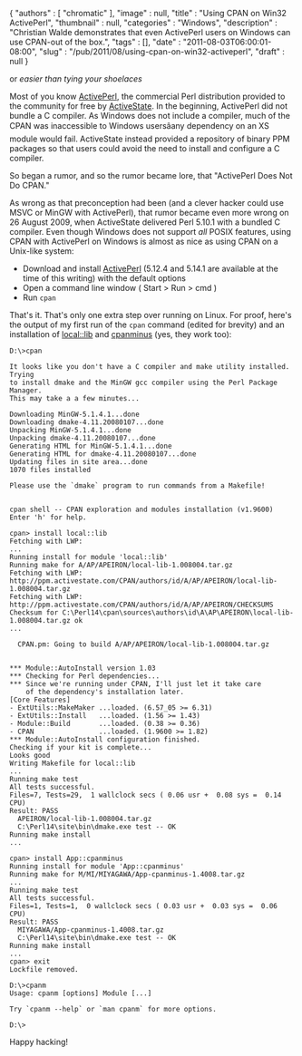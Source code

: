 {
   "authors" : [
      "chromatic"
   ],
   "image" : null,
   "title" : "Using CPAN on Win32 ActivePerl",
   "thumbnail" : null,
   "categories" : "Windows",
   "description" : "Christian Walde demonstrates that even ActivePerl users on Windows can use CPAN-out of the box.",
   "tags" : [],
   "date" : "2011-08-03T06:00:01-08:00",
   "slug" : "/pub/2011/08/using-cpan-on-win32-activeperl",
   "draft" : null
}





or *easier than tying your shoelaces*

Most of you know [ActivePerl](http://www.activestate.com/activeperl),
the commercial Perl distribution provided to the community for free by
[ActiveState](http://www.activestate.com/). In the beginning, ActivePerl
did not bundle a C compiler. As Windows does not include a compiler,
much of the CPAN was inaccessible to Windows usersâany dependency on an
XS module would fail. ActiveState instead provided a repository of
binary PPM packages so that users could avoid the need to install and
configure a C compiler.

So began a rumor, and so the rumor became lore, that "ActivePerl Does
Not Do CPAN."

As wrong as that preconception had been (and a clever hacker could use
MSVC or MinGW with ActivePerl), that rumor became even more wrong on 26
August 2009, when ActiveState delivered Perl 5.10.1 with a bundled C
compiler. Even though Windows does not support *all* POSIX features,
using CPAN with ActivePerl on Windows is almost as nice as using CPAN on
a Unix-like system:

-   Download and install
    [ActivePerl](http://www.activestate.com/activeperl/downloads)
    (5.12.4 and 5.14.1 are available at the time of this writing) with
    the default options
-   Open a command line window ( Start &gt; Run &gt; cmd )
-   Run `cpan`

That's it. That's only one extra step over running on Linux. For proof,
here's the output of my first run of the `cpan` command (edited for
brevity) and an installation of
[local::lib](http://search.cpan.org/perldoc?local::lib) and
[cpanminus](http://search.cpan.org/perldoc?App::cpanminus) (yes, they
work too):

    D:\>cpan

    It looks like you don't have a C compiler and make utility installed.  Trying
    to install dmake and the MinGW gcc compiler using the Perl Package Manager.
    This may take a a few minutes...

    Downloading MinGW-5.1.4.1...done
    Downloading dmake-4.11.20080107...done
    Unpacking MinGW-5.1.4.1...done
    Unpacking dmake-4.11.20080107...done
    Generating HTML for MinGW-5.1.4.1...done
    Generating HTML for dmake-4.11.20080107...done
    Updating files in site area...done
    1070 files installed

    Please use the `dmake` program to run commands from a Makefile!


    cpan shell -- CPAN exploration and modules installation (v1.9600)
    Enter 'h' for help.

    cpan> install local::lib
    Fetching with LWP:
    ...
    Running install for module 'local::lib'
    Running make for A/AP/APEIRON/local-lib-1.008004.tar.gz
    Fetching with LWP:
    http://ppm.activestate.com/CPAN/authors/id/A/AP/APEIRON/local-lib-1.008004.tar.gz
    Fetching with LWP:
    http://ppm.activestate.com/CPAN/authors/id/A/AP/APEIRON/CHECKSUMS
    Checksum for C:\Perl14\cpan\sources\authors\id\A\AP\APEIRON\local-lib-1.008004.tar.gz ok
    ...

      CPAN.pm: Going to build A/AP/APEIRON/local-lib-1.008004.tar.gz


    *** Module::AutoInstall version 1.03
    *** Checking for Perl dependencies...
    *** Since we're running under CPAN, I'll just let it take care
        of the dependency's installation later.
    [Core Features]
    - ExtUtils::MakeMaker ...loaded. (6.57_05 >= 6.31)
    - ExtUtils::Install   ...loaded. (1.56 >= 1.43)
    - Module::Build       ...loaded. (0.38 >= 0.36)
    - CPAN                ...loaded. (1.9600 >= 1.82)
    *** Module::AutoInstall configuration finished.
    Checking if your kit is complete...
    Looks good
    Writing Makefile for local::lib
    ...
    Running make test
    All tests successful.
    Files=7, Tests=29,  1 wallclock secs ( 0.06 usr +  0.08 sys =  0.14 CPU)
    Result: PASS
      APEIRON/local-lib-1.008004.tar.gz
      C:\Perl14\site\bin\dmake.exe test -- OK
    Running make install
    ...

    cpan> install App::cpanminus
    Running install for module 'App::cpanminus'
    Running make for M/MI/MIYAGAWA/App-cpanminus-1.4008.tar.gz
    ...
    Running make test
    All tests successful.
    Files=1, Tests=1,  0 wallclock secs ( 0.03 usr +  0.03 sys =  0.06 CPU)
    Result: PASS
      MIYAGAWA/App-cpanminus-1.4008.tar.gz
      C:\Perl14\site\bin\dmake.exe test -- OK
    Running make install
    ...
    cpan> exit
    Lockfile removed.

    D:\>cpanm
    Usage: cpanm [options] Module [...]

    Try `cpanm --help` or `man cpanm` for more options.

    D:\>

Happy hacking!


